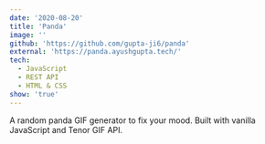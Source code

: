 ```yaml
---
date: '2020-08-20'
title: 'Panda'
image: ''
github: 'https://github.com/gupta-ji6/panda'
external: 'https://panda.ayushgupta.tech/'
tech:
  - JavaScript
  - REST API
  - HTML & CSS
show: 'true'
---
```


A random panda GIF generator to fix your mood.
Built with vanilla JavaScript and Tenor GIF API.
